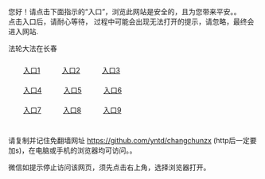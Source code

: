 您好！请点击下面指示的“入口”，浏览此网站是安全的，且为您带来平安。。 <br/>
点击入口后，请耐心等待， 过程中可能会出现无法打开的提示，请忽略，最终会进入网站. </br>

法轮大法在长春<br/>
<div style="padding:10px"><a style="margin:20px" target="_blank" href="https://dtjbdw9cyye7m.cloudfront.net/2Qpsp?zibop" id="ccLink1" rel="nofollow">入口1</a> <a target="_blank" style="margin:20px" href="https://d3grhhfzf8sxsk.cloudfront.net/2Qpsp?lqgcpx" id="ccLink2" rel="nofollow">入口2</a> <a style="margin:20px" target="_blank" href="https://dx78dg4tswdy3.cloudfront.net/2Qpsp?aonfys" id="ccLink3" rel="nofollow">入口3</a></div>

<div style="padding:10px" ><a style="margin:20px" target="_blank" href="https://dtjbdw9cyye7m.cloudfront.net/2Qpsp?zibop" id="ccLink4" rel="nofollow">入口4</a> <a style="margin:20px" href="https://d3grhhfzf8sxsk.cloudfront.net/2Qpsp?lqgcpx" target="_blank" id="ccLink5" rel="nofollow">入口5</a> <a style="margin:20px" href="https://dx78dg4tswdy3.cloudfront.net/2Qpsp?aonfys" target="_blank" id="ccLink6" rel="nofollow">入口6</a></div>

<div style="padding:10px"><a style="margin:20px" target="_blank" href="https://dtjbdw9cyye7m.cloudfront.net/2Qpsp?zibop" id="ccLink7" rel="nofollow">入口7</a> <a style="margin:20px" href="https://d3grhhfzf8sxsk.cloudfront.net/2Qpsp?lqgcpx" target="_blank" id="ccLink8" rel="nofollow">入口8</a> <a style="margin:20px" target="_blank" href="https://dx78dg4tswdy3.cloudfront.net/2Qpsp?aonfys" id="ccLink9" rel="nofollow">入口9</a></div>

<br/>



请复制并记住免翻墙网址 https://github.com/yntd/changchunzx (http后一定要加s)，在电脑或手机的浏览器均可访问。。<br/>

微信如提示停止访问该网页，须先点击右上角，选择浏览器打开。
